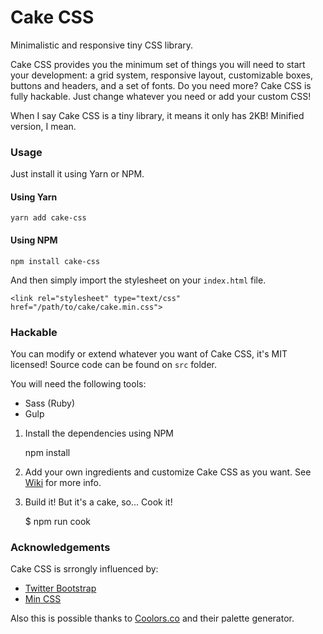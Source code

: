 # Cake CSS

Minimalistic and responsive tiny CSS library.

Cake CSS provides you the minimum set of things you will need to start your development: a grid system, responsive layout, customizable boxes, buttons and headers, and a set of fonts. Do you need more? Cake CSS is fully hackable. Just change whatever you need or add your custom CSS!

When I say Cake CSS is a tiny library, it means it only has 2KB! Minified version, I mean.

### Usage

Just install it using Yarn or NPM.

#### Using Yarn

    yarn add cake-css

#### Using NPM

    npm install cake-css

And then simply import the stylesheet on your `index.html` file.

    <link rel="stylesheet" type="text/css" href="/path/to/cake/cake.min.css">

### Hackable

You can modify or extend whatever you want of Cake CSS, it's MIT licensed! Source code can be found on `src` folder.

You will need the following tools:

* Sass (Ruby)
* Gulp

1. Install the dependencies using NPM

    npm install

2. Add your own ingredients and customize Cake CSS as you want. See [Wiki](https://github.com/JuanjoSalvador/cakecss/wiki) for more info.

3. Build it! But it's a cake, so... Cook it!

    $ npm run cook

### Acknowledgements

Cake CSS is srrongly influenced by:

* [Twitter Bootstrap](http://getboostrap.com)
* [Min CSS](http://mincss.com)

Also this is possible thanks to  [Coolors.co](https://coolors.co/) and their palette generator.

